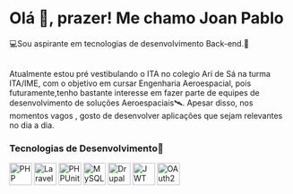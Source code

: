<h1>Olá <span>👋</span>, prazer! M<span>e</span> chamo Joan Pablo</h1>
<p>💻Sou aspirante em tecnologias de desenvolvimento Back-end.🥸</p>
</br>
Atualmente estou pré vestibulando o ITA no colegio Arí de Sá na turma ITA/IME, com o objetivo em cursar Engenharia Aeroespacial, pois
futuramente,tenho bastante interesse em fazer parte de equipes de desenvolvimento de soluções Aeroespaciais🛰️. 
Apesar disso, nos momentos vagos , gosto de desenvolver aplicações que sejam relevantes no dia a dia.


### Tecnologias de Desenvolvimento🔧

<p align="left">
  <!-- PHP -->
  <img src="https://cdn.jsdelivr.net/gh/devicons/devicon/icons/php/php-original.svg" width="40" alt="PHP"/>

  <!-- Laravel -->
  <img src="https://cdn.jsdelivr.net/gh/devicons/devicon/icons/laravel/laravel-plain.svg" width="40" alt="Laravel"/>

  <!-- PHPUnit (sem ícone próprio, usamos PHP novamente com legenda) -->
  <img src="https://cdn.jsdelivr.net/gh/devicons/devicon/icons/php/php-plain.svg" width="40" alt="PHPUnit"/>

  <!-- MySQL -->
  <img src="https://cdn.jsdelivr.net/gh/devicons/devicon/icons/mysql/mysql-original.svg" width="40" alt="MySQL"/>

  <!-- Drupal -->
  <img src="https://cdn.jsdelivr.net/gh/devicons/devicon/icons/drupal/drupal-original.svg" width="40" alt="Drupal"/>

  <!-- JWT (usando JSON Web Tokens como substituto visual com ícone de "security") -->
  <img src="https://img.icons8.com/ios/50/000000/security-checked--v1.png" width="40" alt="JWT"/>

  <!-- OAuth2 (sem ícone oficial, usando cadeado como alternativa visual) -->
  <img src="https://img.icons8.com/ios/50/000000/lock--v1.png" width="40" alt="OAuth2"/>
</p>


